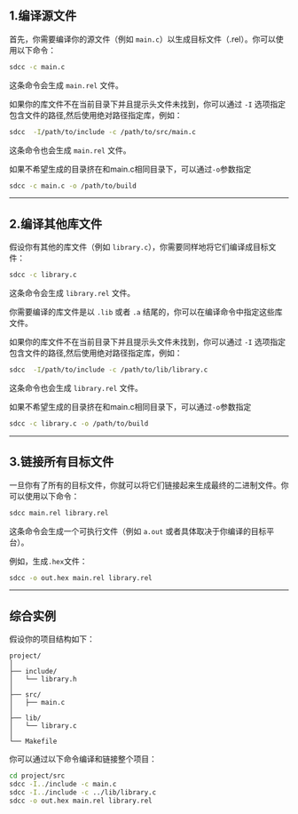 ## 1.编译源文件

首先，你需要编译你的源文件（例如 `main.c`）以生成目标文件（.rel）。你可以使用以下命令：

```zsh
sdcc -c main.c
```

这条命令会生成 `main.rel` 文件。

如果你的库文件不在当前目录下并且提示头文件未找到，你可以通过 `-I` 选项指定包含文件的路径,然后使用绝对路径指定库，例如：

```sh
sdcc  -I/path/to/include -c /path/to/src/main.c 
```

这条命令也会生成 `main.rel` 文件。

如果不希望生成的目录挤在和main.c相同目录下，可以通过`-o`参数指定

```zsh
sdcc -c main.c -o /path/to/build
```

---

## 2.编译其他库文件

假设你有其他的库文件（例如 `library.c`），你需要同样地将它们编译成目标文件：

```sh
sdcc -c library.c
```

这条命令会生成 `library.rel` 文件。

你需要编译的库文件是以 `.lib` 或者 `.a` 结尾的，你可以在编译命令中指定这些库文件。

如果你的库文件不在当前目录下并且提示头文件未找到，你可以通过 `-I` 选项指定包含文件的路径,然后使用绝对路径指定库，例如：

```sh
sdcc  -I/path/to/include -c /path/to/lib/library.c
```

这条命令也会生成 `library.rel` 文件。

如果不希望生成的目录挤在和main.c相同目录下，可以通过`-o`参数指定

```zsh
sdcc -c library.c -o /path/to/build
```

---

## 3.链接所有目标文件

一旦你有了所有的目标文件，你就可以将它们链接起来生成最终的二进制文件。你可以使用以下命令：

```sh
sdcc main.rel library.rel
```

这条命令会生成一个可执行文件（例如 `a.out` 或者具体取决于你编译的目标平台）。

例如，生成`.hex`文件：

```zsh
sdcc -o out.hex main.rel library.rel
```

---

## 综合实例

假设你的项目结构如下：

```
project/
│
├── include/
│   └── library.h
│
├── src/
│   ├── main.c
│
├── lib/
│	└── library.c
│
└── Makefile
```

你可以通过以下命令编译和链接整个项目：

```sh
cd project/src
sdcc -I../include -c main.c
sdcc -I../include -c ../lib/library.c
sdcc -o out.hex main.rel library.rel
```
